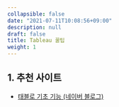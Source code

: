 ```yaml
---
collapsible: false
date: "2021-07-11T10:08:56+09:00"
description: null
draft: false
title: Tableau 꿀팁
weight: 1
---
```


## 1. 추천 사이트
- [태블로 기초 기능 (네이버 블로그)](https://blog.naver.com/dataart/221346388532)
